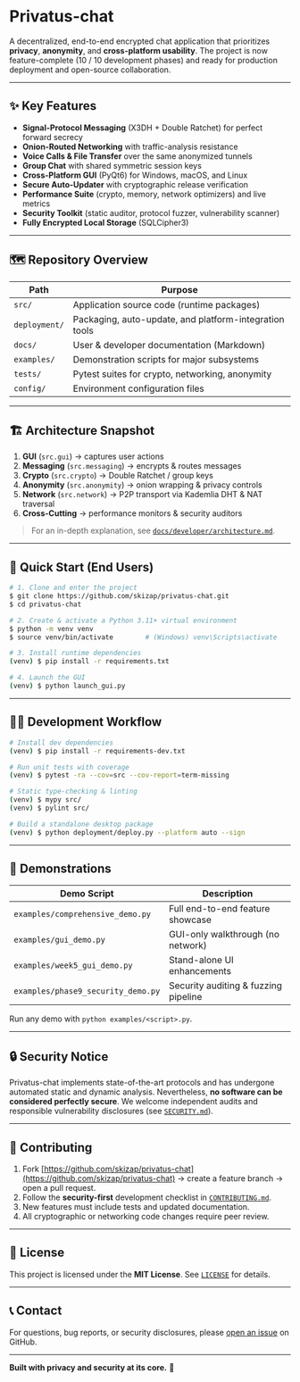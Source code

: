 # Privatus-chat

A decentralized, end-to-end encrypted chat application that prioritizes **privacy**, **anonymity**, and **cross-platform usability**. The project is now feature-complete (10 / 10 development phases) and ready for production deployment and open-source collaboration.

---

## ✨ Key Features

- **Signal-Protocol Messaging** (X3DH + Double Ratchet) for perfect forward secrecy
- **Onion-Routed Networking** with traffic-analysis resistance
- **Voice Calls & File Transfer** over the same anonymized tunnels
- **Group Chat** with shared symmetric session keys
- **Cross-Platform GUI** (PyQt6) for Windows, macOS, and Linux
- **Secure Auto-Updater** with cryptographic release verification
- **Performance Suite** (crypto, memory, network optimizers) and live metrics
- **Security Toolkit** (static auditor, protocol fuzzer, vulnerability scanner)
- **Fully Encrypted Local Storage** (SQLCipher3)

---

## 🗺️ Repository Overview

| Path                  | Purpose                                                |
|-----------------------|--------------------------------------------------------|
| `src/`                | Application source code (runtime packages)             |
| `deployment/`         | Packaging, auto-update, and platform-integration tools |
| `docs/`               | User & developer documentation (Markdown)             |
| `examples/`           | Demonstration scripts for major subsystems            |
| `tests/`              | Pytest suites for crypto, networking, anonymity       |
| `config/`             | Environment configuration files                        |

---

## 🏗️ Architecture Snapshot

1. **GUI** (`src.gui`) → captures user actions
2. **Messaging** (`src.messaging`) → encrypts & routes messages
3. **Crypto** (`src.crypto`) → Double Ratchet / group keys
4. **Anonymity** (`src.anonymity`) → onion wrapping & privacy controls
5. **Network** (`src.network`) → P2P transport via Kademlia DHT & NAT traversal
6. **Cross-Cutting** → performance monitors & security auditors

> For an in-depth explanation, see [`docs/developer/architecture.md`](https://github.com/skizap/privatus-chat/blob/main/docs/developer/architecture.md).

---

## 🚀 Quick Start (End Users)

```bash
# 1. Clone and enter the project
$ git clone https://github.com/skizap/privatus-chat.git
$ cd privatus-chat

# 2. Create & activate a Python 3.11+ virtual environment
$ python -m venv venv
$ source venv/bin/activate        # (Windows) venv\Scripts\activate

# 3. Install runtime dependencies
(venv) $ pip install -r requirements.txt

# 4. Launch the GUI
(venv) $ python launch_gui.py
```

---

## 👩‍💻 Development Workflow

```bash
# Install dev dependencies
(venv) $ pip install -r requirements-dev.txt

# Run unit tests with coverage
(venv) $ pytest -ra --cov=src --cov-report=term-missing

# Static type-checking & linting
(venv) $ mypy src/
(venv) $ pylint src/

# Build a standalone desktop package
(venv) $ python deployment/deploy.py --platform auto --sign
```

---

## 🧪 Demonstrations

| Demo Script                       | Description                              |
|-----------------------------------|------------------------------------------|
| `examples/comprehensive_demo.py`  | Full end-to-end feature showcase         |
| `examples/gui_demo.py`            | GUI-only walkthrough (no network)        |
| `examples/week5_gui_demo.py`      | Stand-alone UI enhancements              |
| `examples/phase9_security_demo.py`| Security auditing & fuzzing pipeline     |

Run any demo with `python examples/<script>.py`.

---

## 🔒 Security Notice

Privatus-chat implements state-of-the-art protocols and has undergone automated static and dynamic analysis. Nevertheless, **no software can be considered perfectly secure**. We welcome independent audits and responsible vulnerability disclosures (see [`SECURITY.md`](https://github.com/skizap/privatus-chat/blob/main/SECURITY.md)).

---

## 🤝 Contributing

1. Fork [https://github.com/skizap/privatus-chat](https://github.com/skizap/privatus-chat) → create a feature branch → open a pull request.
2. Follow the **security-first** development checklist in [`CONTRIBUTING.md`](https://github.com/skizap/privatus-chat/blob/main/CONTRIBUTING.md).
3. New features must include tests and updated documentation.
4. All cryptographic or networking code changes require peer review.

---

## 📄 License

This project is licensed under the **MIT License**. See [`LICENSE`](https://github.com/skizap/privatus-chat/blob/main/LICENSE) for details.

---

## 📞 Contact

For questions, bug reports, or security disclosures, please [open an issue](https://github.com/skizap/privatus-chat/issues) on GitHub.

---

**Built with privacy and security at its core.** 🔐 
